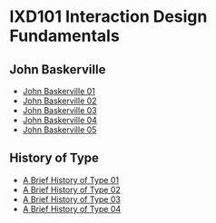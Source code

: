 IXD101 Interaction Design Fundamentals
======================================

John Baskerville
----------------
- [John Baskerville 01](https://ryanmcclelland.github.io/john_baskerville/john-baskerville.html)
- [John Baskerville 02](https://ryanmcclelland.github.io/john_baskerville/baskerville2.html)
- [John Baskerville 03](https://ryanmcclelland.github.io/john_baskerville/baskerville3.html)
- [John Baskerville 04](https://ryanmcclelland.github.io/john_baskerville/baskerville4.html)
- [John Baskerville 05](https://ryanmcclelland.github.io/john_baskerville/baskerville5.html)

History of Type
---------------
- [A Brief History of Type 01](https://ryanmcclelland.github.io/john_baskerville/a_brief_history_of_type.html)
- [A Brief History of Type 02](https://ryanmcclelland.github.io/john_baskerville/a_brief_history_of_type2.html)
- [A Brief History of Type 03](https://ryanmcclelland.github.io/john_baskerville/a_brief_history_of_type4.html)
- [A Brief History of Type 04](https://ryanmcclelland.github.io/john_baskerville/a_brief_history_of_type5.html)

